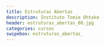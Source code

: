 ```yaml
---
title: Estruturas Abertas
description: Instituto Tomie Ohtake
header: estruturas_abertas_00.jpg
categories: cursos
swipebox: estruturas_abertas_
---
```

